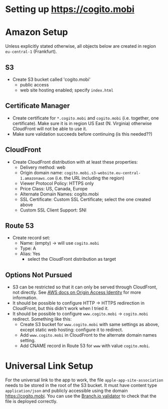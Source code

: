 Setting up https://cogito.mobi
==============================


Amazon Setup
============

Unless explicitly stated otherwise, all objects below are created in region `eu-central-1` (Frankfurt).

S3
--
* Create S3 bucket called 'cogito.mobi'
    - public access
    - web site hosting enabled; specify `index.html`

Certificate Manager
-------------------
* Create certificate for `*.cogito.mobi` and `cogito.mobi` (i.e. together, one certificate). Make sure it is in region US East (N. Virginia) otherwise CloudFront will not be able to use it.
* Make sure validation succeeds before continuing (is this needed??)

CloudFront
----------

* Create CloudFront distribution with at least these properties:
    - Delivery method: web
    - Origin domain name: `cogito.mobi.s3-website.eu-central-1.amazonaws.com` (i.e. the URL including the region)
    - Viewer Protocol Policy: HTTPS only
    - Price Class: US, Canada, Europe
    - Alternate Domain Names: cogito.mobi
    - SSL Certificate: Custom SSL Certificate; select the one created above
    - Custom SSL Client Support: SNI

Route 53
--------
* Create record set:
    - Name: (empty) -> will use `cogito.mobi`
    - Type: A
    - Alias: Yes
        - select the CloudFront distribution as target

Options Not Pursued
-------------------
* S3 can be restricted so that it can only be served through CloudFront, not directly. See [AWS docs on Origin Access Identity][1] for more information.
* It should be possible to configure HTTP -> HTTPS redirection in CloudFront, but this didn't work when I tried it.
* It should be possible to configure `www.cogito.mobi` -> `cogito.mobi` redirect. Something like this:
    - Create S3 bucket for `www.cogito.mobi` with same settings as above, except static web hosting: configure it to redirect.
    - Add `www.cogito.mobi` in CloudFront to the alternate domain names setting.
    - Add CNAME record in Route 53 for `www` with value `cogito.mobi`.


Universal Link Setup
====================
For the universal link to the app to work, the file `apple-app-site-association`
needs to be stored in the root of the S3 bucket. It must have content type
`application/json` and publicly accessible using the domain https://cogito.mobi.
You can use the [Branch.io validator][2] to check that the file is deployed correctly.


[1]: http://docs.aws.amazon.com/AmazonCloudFront/latest/DeveloperGuide/private-content-restricting-access-to-s3.html
[2]: https://branch.io/resources/aasa-validator/
